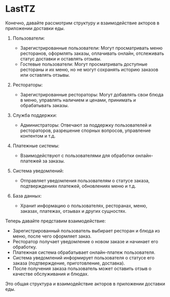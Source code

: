 # LastTZ
Конечно, давайте рассмотрим структуру и взаимодействие акторов в приложении доставки еды.

1. Пользователи:
   - Зарегистрированные пользователи: Могут просматривать меню ресторанов, оформлять заказы, оплачивать онлайн, отслеживать статус доставки и оставлять отзывы.
   - Гостевые пользователи: Могут просматривать доступные рестораны и их меню, но не могут сохранять историю заказов или оставлять отзывы.

2. Рестораторы:
   - Зарегистрированные рестораторы: Могут добавлять свои блюда в меню, управлять наличием и ценами, принимать и обрабатывать заказы.

3. Служба поддержки:
   - Администраторы: Отвечают за поддержку пользователей и рестораторов, разрешение спорных вопросов, управление контентом и т.д.

4. Платежные системы:
   - Взаимодействуют с пользователями для обработки онлайн-платежей за заказы.

5. Система уведомлений:
   - Отправляет уведомления пользователям о статусе заказа, подтверждениях платежей, обновлениях меню и т.д.

6. База данных:
   - Хранит информацию о пользователях, ресторанах, меню, заказах, платежах, отзывах и других сущностях.

Теперь давайте представим взаимодействие:
- Зарегистрированный пользователь выбирает ресторан и блюда из меню, после чего оформляет заказ.
- Ресторатор получает уведомление о новом заказе и начинает его обработку.
- Платежная система обрабатывает онлайн-платеж пользователя.
- Система уведомлений информирует пользователя о статусе его заказа (подтверждение, приготовление, доставка).
- После получения заказа пользователь может оставить отзыв о качестве обслуживания и блюдах.

Это общая структура и взаимодействие акторов в приложении доставки еды.
